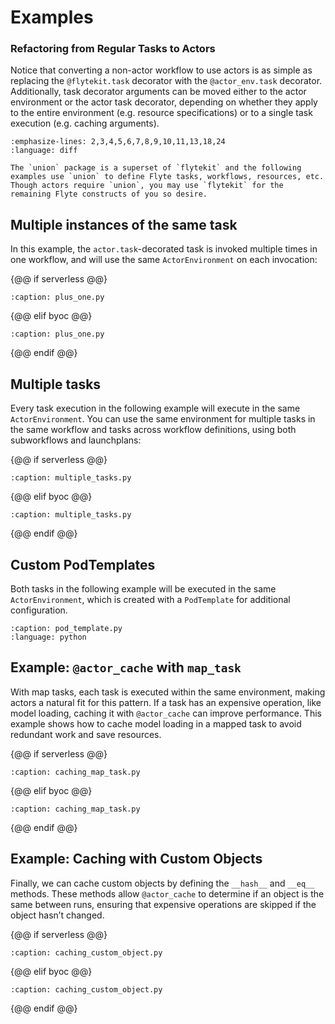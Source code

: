 # Examples

### Refactoring from Regular Tasks to Actors

Notice that converting a non-actor workflow to use actors is as simple as replacing the `@flytekit.task` decorator with the `@actor_env.task` decorator. Additionally, task decorator arguments can be moved either to the actor environment or the actor task decorator, depending on whether they apply to the entire environment (e.g. resource specifications) or to a single task execution (e.g. caching arguments).

```{rli} https://raw.githubusercontent.com/unionai/unionai-examples/refs/heads/danielsola/se-297-actors-docs-for-customer-push/user_guide/core_concepts/actors/byoc/diff.py
:emphasize-lines: 2,3,4,5,6,7,8,9,10,11,13,18,24
:language: diff
```

```{note}
The `union` package is a superset of `flytekit` and the following examples use `union` to define Flyte tasks, workflows, resources, etc. Though actors require `union`, you may use `flytekit` for the remaining Flyte constructs of you so desire.
```

## Multiple instances of the same task

In this example, the `actor.task`-decorated task is invoked multiple times in one workflow, and will use the same `ActorEnvironment` on each invocation:

{@@ if serverless @@}
```{rli} https://raw.githubusercontent.com/unionai/unionai-examples/main/user_guide/core_concepts/actors/serverless/plus_one.py
:caption: plus_one.py

```
{@@ elif byoc @@}
```{rli} https://raw.githubusercontent.com/unionai/unionai-examples/main/user_guide/core_concepts/actors/byoc/plus_one.py
:caption: plus_one.py

```
{@@ endif @@}

## Multiple tasks

Every task execution in the following example will execute in the same `ActorEnvironment`. You can use the same environment for multiple tasks in the same workflow and tasks across workflow definitions, using both subworkflows and launchplans:

{@@ if serverless @@}
```{rli} https://raw.githubusercontent.com/unionai/unionai-examples/main/user_guide/core_concepts/actors/serverless/multiple_tasks.py
:caption: multiple_tasks.py

```
{@@ elif byoc @@}
```{rli} https://raw.githubusercontent.com/unionai/unionai-examples/main/user_guide/core_concepts/actors/byoc/multiple_tasks.py
:caption: multiple_tasks.py

```
{@@ endif @@}

## Custom PodTemplates

Both tasks in the following example will be executed in the same `ActorEnvironment`, which is created with a `PodTemplate` for additional configuration.

```{rli} https://raw.githubusercontent.com/unionai/unionai-examples/main/user_guide/core_concepts/actors/pod_template.py
:caption: pod_template.py
:language: python
```

## Example: `@actor_cache` with `map_task`

With map tasks, each task is executed within the same environment, making actors a natural fit for this pattern. If a task has an expensive operation, like model loading, caching it with `@actor_cache` can improve performance. This example shows how to cache model loading in a mapped task to avoid redundant work and save resources.

{@@ if serverless @@}
```{rli} https://raw.githubusercontent.com/unionai/unionai-examples/main/user_guide/core_concepts/actors/serverless/caching_map_task.py
:caption: caching_map_task.py

```
{@@ elif byoc @@}
```{rli} https://raw.githubusercontent.com/unionai/unionai-examples/main/user_guide/core_concepts/actors/byoc/caching_map_task.py
:caption: caching_map_task.py

```
{@@ endif @@}

## Example: Caching with Custom Objects

Finally, we can cache custom objects by defining the `__hash__` and `__eq__` methods. These methods allow `@actor_cache` to determine if an object is the same between runs, ensuring that expensive operations are skipped if the object hasn’t changed.

{@@ if serverless @@}
```{rli} https://raw.githubusercontent.com/unionai/unionai-examples/main/user_guide/core_concepts/actors/serverless/caching_custom_object.py
:caption: caching_custom_object.py

```
{@@ elif byoc @@}
```{rli} https://raw.githubusercontent.com/unionai/unionai-examples/main/user_guide/core_concepts/actors/byoc/caching_custom_object.py
:caption: caching_custom_object.py

```
{@@ endif @@}

